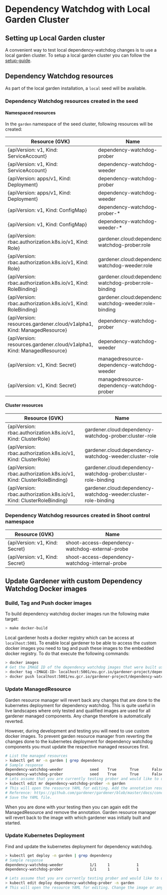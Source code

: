 # Dependency Watchdog with Local Garden Cluster

## Setting up Local Garden cluster

A convenient way to test local dependency-watchdog changes is to use a local garden cluster.
To setup a local garden cluster you can follow the [setup-guide](https://github.com/gardener/gardener/blob/master/docs/deployment/getting_started_locally.md).

## Dependency Watchdog resources

As part of the local garden installation, a `local` seed will be available.

### Dependency Watchdog resources created in the seed

#### Namespaced resources
In the `garden` namespace of the seed cluster, following resources will be created:

| Resource (GVK) | Name |
| ---- | ---- |
| {apiVersion: v1, Kind: ServiceAccount} | dependency-watchdog-prober |
| {apiVersion: v1, Kind: ServiceAccount} | dependency-watchdog-weeder |
| {apiVersion: apps/v1, Kind: Deployment} | dependency-watchdog-prober |
| {apiVersion: apps/v1, Kind: Deployment} | dependency-watchdog-weeder |
| {apiVersion: v1, Kind: ConfigMap} | dependency-watchdog-prober-* |
| {apiVersion: v1, Kind: ConfigMap} | dependency-watchdog-weeder-* |
| {apiVersion: rbac.authorization.k8s.io/v1, Kind: Role} | gardener.cloud:dependency-watchdog-prober:role |
| {apiVersion: rbac.authorization.k8s.io/v1, Kind: Role} | gardener.cloud:dependency-watchdog-weeder:role |
| {apiVersion: rbac.authorization.k8s.io/v1, Kind: RoleBinding} | gardener.cloud:dependency-watchdog-prober:role-binding |
| {apiVersion: rbac.authorization.k8s.io/v1, Kind: RoleBinding} | gardener.cloud:dependency-watchdog-weeder:role-binding |
| {apiVersion: resources.gardener.cloud/v1alpha1, Kind: ManagedResource} | dependency-watchdog-prober |
| {apiVersion: resources.gardener.cloud/v1alpha1, Kind: ManagedResource} | dependency-watchdog-weeder |
| {apiVersion: v1, Kind: Secret} | managedresource-dependency-watchdog-weeder |
| {apiVersion: v1, Kind: Secret} | managedresource-dependency-watchdog-prober |

#### Cluster resources

| Resource (GVK) | Name |
| ---- | ---- |
| {apiVersion: rbac.authorization.k8s.io/v1, Kind: ClusterRole} | gardener.cloud:dependency-watchdog-prober:cluster-role |
| {apiVersion: rbac.authorization.k8s.io/v1, Kind: ClusterRole} | gardener.cloud:dependency-watchdog-weeder:cluster-role |
| {apiVersion: rbac.authorization.k8s.io/v1, Kind: ClusterRoleBinding} | gardener.cloud:dependency-watchdog-prober:cluster-role-binding |
| {apiVersion: rbac.authorization.k8s.io/v1, Kind: ClusterRoleBinding} | gardener.cloud:dependency-watchdog-weeder:cluster-role-binding |

### Dependency Watchdog resources created in Shoot control namespace


| Resource (GVK) | Name |
| ---- | ---- |
| {apiVersion: v1, Kind: Secret} | shoot-access-dependency-watchdog-external-probe |
| {apiVersion: v1, Kind: Secret} | shoot-access-dependency-watchdog-internal-probe |


## Update Gardener with custom Dependency Watchdog Docker images

### Build, Tag and Push docker images
To build dependency watchdog docker images run the following make target:
```bash
> make docker-build
```
Local gardener hosts a docker registry which can be access at `localhost:5001`. To enable local gardener to be able to access the custom docker images you need to tag and push these images to the embedded docker registry. To do that execute the following commands:
```bash
> docker images
# Get the IMAGE ID of the dependency watchdog images that were built using docker-build make target.
> docker tag <IMAGE-ID> localhost:5001/eu.gcr.io/gardener-project/dependency-watchdog-prober:<TAGNAME>
> docker push localhost:5001/eu.gcr.io/gardener-project/dependency-watchdog-prober:<TAGNAME>
```

### Update ManagedResource

Garden resource manager will revert back any changes that are done to the kubernetes deployment for dependency watchdog. This is quite useful in live landscapes where only tested and qualified images are used for all gardener managed components. Any change therefore is automatically reverted.

However, during development and testing you will need to use custom docker images. To prevent garden resource manager from reverting the changes done to the kubernetes deployment for dependency watchdog components you must update the respective managed resources first.

```bash
# List the managed resources
> kubectl get mr -n garden | grep dependency
# Sample response
dependency-watchdog-weeder            seed    True      True      False         26h
dependency-watchdog-prober            seed    True      True      False         26h
# Lets assume that you are currently testing prober and would like to use a custom docker image
> kubectl edit mr dependency-watchdog-prober -n garden
# This will open the resource YAML for editing. Add the annotation resources.gardener.cloud/ignore=true
# Reference: https://github.com/gardener/gardener/blob/master/docs/concepts/resource-manager.md
# Save the YAML file.
```

When you are done with your testing then you can again edit the ManagedResource and remove the annotation. Garden resource manager will revert back to the image with which gardener was initially built and started.

### Update Kubernetes Deployment

Find and update the kubernetes deployment for dependency watchdog.

```bash
> kubectl get deploy -n garden | grep dependency
# Sample response
dependency-watchdog-weeder            1/1     1            1           26h
dependency-watchdog-prober            1/1     1            1           26h

# Lets assume that you are currently testing prober and would like to use a custom docker image
> kubectl edit deploy dependency-watchdog-prober -n garden
# This will open the resource YAML for editing. Change the image or any other changes and save.
```